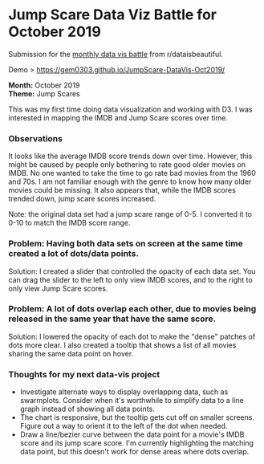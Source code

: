 # Jump Scare Data Viz Battle for October 2019
Submission for the [monthly data vis battle](https://www.reddit.com/r/dataisbeautiful/comments/dei68x/battle_dataviz_battle_for_the_month_of_october/) from r/dataisbeautiful.

Demo > https://gem0303.github.io/JumpScare-DataVis-Oct2019/

**Month:** October 2019  
**Theme:** Jump Scares

This was my first time doing data visualization and working with D3. I was interested in mapping the IMDB and Jump Scare scores over time.

### Observations
It looks like the average IMDB score trends down over time. However, this might be caused by people only bothering to rate good older movies on IMDB. No one wanted to take the time to go rate bad movies from the 1960 and 70s. I am not familiar enough with the genre to know how many older movies could be missing. It also appears that, while the IMDB scores trended down, jump scare scores increased. 

Note: the original data set had a jump scare range of 0-5. I converted it to 0-10 to match the IMDB score range.

### Problem: Having both data sets on screen at the same time created a lot of dots/data points.
Solution: I created a slider that controlled the opacity of each data set. You can drag the slider to the left to only view IMDB scores, and to the right to only view Jump Scare scores.

### Problem: A lot of dots overlap each other, due to movies being released in the same year that have the same score.
Solution: I lowered the opacity of each dot to make the "dense" patches of dots more clear. I also created a tooltip that shows a list of all movies sharing the same data point on hover.


### Thoughts for my next data-vis project
- Investigate alternate ways to display overlapping data, such as swarmplots. Consider when it's worthwhile to simplify data to a line graph instead of showing all data points.
- The chart is responsive, but the tooltip gets cut off on smaller screens. Figure out a way to orient it to the left of the dot when needed.
- Draw a line/bezier curve between the data point for a movie's IMDB score and its jump scare score. I'm currently highlighting the matching data point, but this doesn't work for dense areas where dots overlap.

